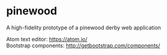 # pinewood
A high-fidelity prototype of a pinewood derby web application

Atom text editor: https://atom.io/  
Bootstrap components: http://getbootstrap.com/components/  
